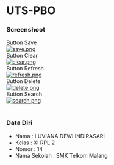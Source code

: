 # UTS-PBO<br>
### Screenshoot
 Button Save <br>
[![save.png](https://s3.postimg.org/6btnt4qz7/save.png)](https://postimg.org/image/idp1na07j/) <br>
 Button Clear <br>
[![clear.png](https://s17.postimg.org/se2g8knjz/clear.png)](https://postimg.org/image/9yhzb69ff/) <br>
 Button Refresh <br>
[![refresh.png](https://s13.postimg.org/nurtd66o7/refresh.png)](https://postimg.org/image/xs2u68e9v/) <br>
 Button Delete <br>
[![delete.png](https://s28.postimg.org/9vj60ujct/delete.png)](https://postimg.org/image/v56sboznd/) <br>
 Button Search <br>
[![search.png](https://s24.postimg.org/wrgrch6h1/search.png)](https://postimg.org/image/qqj2fejup/) <br>
<br>
### Data Diri
- Nama    : LUVIANA DEWI INDIRASARI
- Kelas   : XI RPL 2
- Nomor   : 14
- Nama Sekolah  : SMK Telkom Malang
